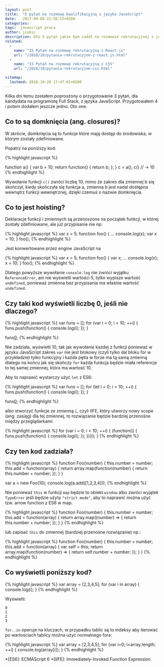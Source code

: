 ```yaml
---
layout: post
title:  "5 pytań na rozmowę kwalifikacyjną z języka JavaScript"
date:   2017-09-08 22:56:53+0200
categories:
tags:  javascript praca
author: jcubic
description: Oto 5 pytań jakie bym zadał na rozmowie rekrutacyjnej z języka JavaScript, czyli najważniejsza część Front-Endu. Takie pytania mogą pojawić się na rozmowie kwalifikacyjnej z JS.
related:
  -
    name: "15 Pytań na rozmowę rekrutacyjną z React.js"
    url: "/2018/10/pytania-rekrutacyjne-z-react.js.html"
  -
    name: "15 Pytań na rozmowę rekrutacyjną z CSS"
    url: "/2018/10/pytania-rekrutacyjne-css.html"

sitemap:
  lastmod: 2018-10-20 17:47:01+0200
---
```


Kilka dni temu zostałem poproszony o przygotowanie 3 pytań, dla kandydata na programistę Full Stack, z języka
JavaScript. Przygotowałem 4 i potem dodałem jeszcze jedno. Oto one.

<!-- more -->

## Co to są domknięcia (ang. closures)?

W skrócie, domknięcia są to funkcje które mają dostęp do środowiska, w którym zostały zdefiniowane.

Popatrz na poniższy kod:

{% highlight javascript %}

function a() {
  var b = 10;
  return function() {
     return b;
  };
}
c = a();
c()
// -> 10
{% endhighlight %}

Wywołanie funkcji `c()` zwróci liczbę 10, mimo że zakres dla zmiennej b się skończył, kiedy skończyła się funkcja a, zmienna b jest nadal dostępna wewnątrz funkcji wewnętrznej, dzięki czemuś o nazwie domknięcia.

## Co to jest hoisting?

Deklaracje funkcji i zmiennych są przenoszone na początek funkcji, w której zostały zdefiniowane, ale już przypisanie nie np:

{% highlight javascript %}
var x = 5;
function foo() {
   …
   console.log(x);
   var x = 10;
}
foo();
{% endhighlight %}

Jest konwertowane przez engine JavaScript na

{% highlight javascript %}
var x = 5;
function foo() {
   var x;
   …
   console.log(x);
   x = 10;
}
foo();
{% endhighlight %}

Dlatego powyższe wywołanie `console.log` nie zwróci wyjątku `ReferenceError`, ani nie wyświetli wartości 5, tylko wypisze wartość `undefined`, ponieważ zmienna bez przypisania ma właśnie wartość `undefined`.

## Czy taki kod wyświetli liczbę 0, jeśli nie dlaczego?

{% highlight javascript %}
var funs = [];
for (var i = 0; i < 10; ++i) {
   funs.push(function() {
      console.log(i);
   });
}

funs[0]();
{% endhighlight %}

Nie zadziała, wyświetli 10, tak jak wywołanie każdej z funkcji ponieważ w języku JavaScript zakres `var` nie jest blokowy (czyli tylko dal bloku for w przykładzie) tylko funkcyjny i każda pętla w forze ma tą samą zmienną dlatego na końcu jak się skończy `for` każda funkcja będzie miała referencje to tej samej zmiennej, która ma wartość 10.

Aby to naprawić wystarczy użyć `let` z ES6:

{% highlight javascript %}
var funs = [];
for (let i = 0; i < 10; ++i) {
   funs.push(function() {
      console.log(i);
   });
}

funs[0]();
{% endhighlight %}


albo stworzyć funkcje ze zmienną `i`, czyli IIFE, który utworzy nowy scope (ang. zasięg) dla tej zmiennej, to rozwiązanie będzie bardziej przenośne między przeglądarkami:

{% highlight javascript %}
for (var i = 0; i < 10; ++i) {
   (function(i) {
       funs.push(function() {
           console.log(i);
       });
   })(i);
}
{% endhighlight %}


## Czy ten kod zadziała?

{% highlight javascript %}
function Foo(number) {
    this.number = number;
    this.add = function(array) {
        return array.map(function(number) {
            return this.number + number;
        });
    }
}

var a = new Foo(10);
console.log(a.add([1,2,3,4]));
{% endhighlight %}

Nie ponieważ `this` w funkcji `map` będzie to obiekt `window` albo zwróci wyjątek `TypeError` jeśli będzie użyty `"strict mode"`, aby to naprawić można użyć tzw. arrow function z ES6 w map:

{% highlight javascript %}
function Foo(number) {
    this.number = number;
    this.add = function(array) {
        return array.map((number) => {
            return this.number + number;
        });
    }
}
{% endhighlight %}


lub zapisać `this` do zmiennej (bardziej przenośne rozwiązanie) np.:

{% highlight javascript %}
function Foo(number) {
    this.number = number;
    this.add = function(array) {
        var self = this;
        return array.map(function(number) => {
            return self.number + number;
        });
    }
}
{% endhighlight %}

## Co wyświetli poniższy kod?


{% highlight javascript %}
var array = [2,3,4,5];
for (var i in array) {
    console.log(i);
}
{% endhighlight %}

Wyświetli:

```
0
1
2
3
```

`for..in` operuje na kluczach, w przypadku tablic są to indeksy aby iterować po wartościach tablicy można użyć normalnego fora:

{% highlight javascript %}
var array = [2,3,4,5];
for (var i=0; i<array.length; ++i) {
    console.log(array[i]);
}
{% endhighlight %}

*[ES6]: ECMAScript 6
*[IIFE]: Immediately-Invoked Function Expression
